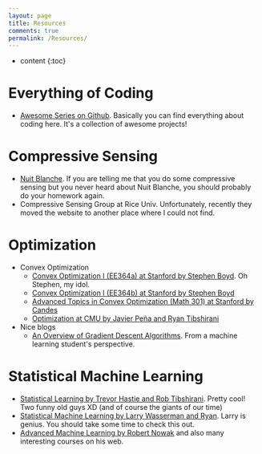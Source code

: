 ```yaml
---
layout: page
title: Resources
comments: true
permalink: /Resources/
---
```


* content
{:toc}

Everything of Coding
====================================
- [Awesome Series on Github]("https://github.com/sindresorhus/awesome"). Basically you can find everything about coding here. It's a collection of awesome projects!


Compressive Sensing
=====================================
- [Nuit Blanche]("http://nuit-blanche.blogspot.com/"). If you are telling me that you do some compressive sensing but you never heard about Nuit Blanche, you should probably do your homework again.
- Compressive Sensing Group at Rice Univ. Unfortunately, recently they moved the website to another place where I could not find.

Optimization
================================

- Convex Optimization
    + [Convex Optimization I (EE364a) at Stanford by Stephen Boyd]("http://stanford.edu/class/ee364a/"). Oh Stephen, my idol.
    + [Convex Optimization I (EE364b) at Stanford by Stephen Boyd]("http://stanford.edu/class/ee364b/")
    + [Advanced Topics in Convex Optimization (Math 301) at Stanford by Candes]("http://statweb.stanford.edu/~candes/math301/")
    + [Optimization at CMU by Javier Peña and Ryan Tibshirani]("http://www.stat.cmu.edu/~ryantibs/convexopt/")
- Nice blogs
    + [An Overview of Gradient Descent Algorithms]("http://sebastianruder.com/optimizing-gradient-descent/index.html"). From a machine learning student's perspective.


Statistical Machine Learning
====================================

- [Statistical Learning by Trevor Hastie and Rob Tibshirani]("http://online.stanford.edu/course/statistical-learning-winter-2014"). Pretty cool! Two funny old guys XD (and of course the giants of our time)
- [Statistical Machine Learning by Larry Wasserman and Ryan]("http://www.stat.cmu.edu/~larry/=sml/"). Larry is genius. You should take some time to check this out.
- [Advanced Machine Learning by Robert Nowak]("http://nowak.ece.wisc.edu/cs761/") and also many interesting courses on his web.



